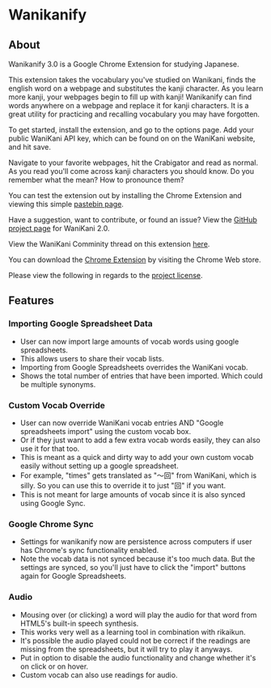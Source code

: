 # Wanikanify

## About

Wanikanify 3.0 is a Google Chrome Extension for studying Japanese.

This extension takes the vocabulary you've studied on Wanikani, finds the english word on a webpage and substitutes the kanji character. As you learn more kanji, your webpages begin to fill up with kanji! Wanikanify can find words anywhere on a webpage and replace it for kanji characters. It is a great utility for practicing and recalling vocabulary you may have forgotten.

To get started, install the extension, and go to the options page. Add your public WaniKani API key, which can be found on on the WaniKani website, and hit save.

Navigate to your favorite webpages, hit the Crabigator and read as normal. As you read you'll come across kanji characters you should know. Do you remember what the mean? How to pronounce them?

You can test the extension out by installing the Chrome Extension and viewing this simple [pastebin page](https://pastebin.com/raw/9hDg3y6A).

Have a suggestion, want to contribute, or found an issue?
View the [GitHub project page](https://github.com/ThePieMonster/WaniKanify-2.0) for WaniKani 2.0.

View the WaniKani Comminity thread on this extension [here](https://community.wanikani.com/t/wanikanify-20-chrome-extension).

You can download the [Chrome Extension](https://chrome.google.com/webstore/detail/wanikanify-20/mgnblnbdmneollbncamkogcpgpjgekpf) by visiting the Chrome Web store.

Please view the following in regards to the [project license](https://github.com/ThePieMonster/WaniKanify-2.0/issues/10).

## Features
### Importing Google Spreadsheet Data
- User can now import large amounts of vocab words using google spreadsheets.
- This allows users to share their vocab lists.
- Importing from Google Spreadsheets overrides the WaniKani vocab.
- Shows the total number of entries that have been imported. Which could be multiple synonyms.

### Custom Vocab Override
- User can now override WaniKani vocab entries AND "Google spreadsheets import" using the custom vocab box.
- Or if they just want to add a few extra vocab words easily, they can also use it for that too.
- This is meant as a quick and dirty way to add your own custom vocab easily without setting up a google spreadsheet.
- For example, "times" gets translated as "〜回" from WaniKani, which is silly. So you can use this to override it to just "回" if you want.
- This is not meant for large amounts of vocab since it is also synced using Google Sync.

### Google Chrome Sync
- Settings for wanikanify now are persistence across computers if user has Chrome's sync functionality enabled.
- Note the vocab data is not synced because it's too much data. But the settings are synced, so you'll just have to click the "import" buttons again for Google Spreadsheets.

### Audio
- Mousing over (or clicking) a word will play the audio for that word from HTML5's built-in speech synthesis.
- This works very well as a learning tool in combination with rikaikun.
- It's possible the audio played could not be correct if the readings are missing from the spreadsheets, but it will try to play it anyways.
- Put in option to disable the audio functionality and change whether it's on click or on hover.
- Custom vocab can also use readings for audio.
